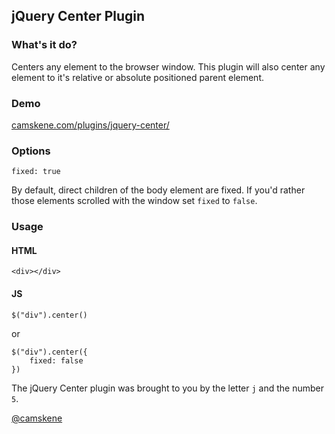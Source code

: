 ## jQuery Center Plugin

### What's it do?

Centers any element to the browser window.
This plugin will also center any element to it's relative or absolute positioned parent element.

### Demo

[camskene.com/plugins/jquery-center/](http://camskene.com/plugins/jquery-center/)


### Options

    fixed: true

By default, direct children of the body element are fixed. If you'd rather those elements scrolled with the window set `fixed` to `false`.


### Usage

#### HTML

    <div></div>

#### JS

    $("div").center()

or

    $("div").center({
        fixed: false
    })

The jQuery Center plugin was brought to you by the letter `j` and the number `5`.

[@camskene](twitter.com/camskene)
